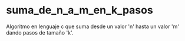 # suma_de_n_a_m_en_k_pasos
Algoritmo en lenguaje c que suma desde un valor 'n' hasta un valor 'm' dando pasos de tamaño 'k'.
